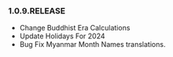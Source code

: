 ### 1.0.9.RELEASE

* Change Buddhist Era Calculations 
* Update Holidays For 2024
* Bug Fix Myanmar Month Names translations.